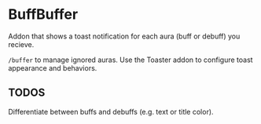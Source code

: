 # BuffBuffer

Addon that shows a toast notification for each aura (buff or debuff) you recieve.

`/buffer` to manage ignored auras. Use the Toaster addon to configure toast appearance and behaviors.

## TODOS

Differentiate between buffs and debuffs (e.g. text or title color).